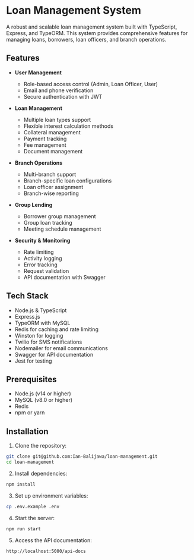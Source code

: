 # Loan Management System

A robust and scalable loan management system built with TypeScript, Express, and TypeORM. This system provides comprehensive features for managing loans, borrowers, loan officers, and branch operations.

## Features

- **User Management**
  - Role-based access control (Admin, Loan Officer, User)
  - Email and phone verification
  - Secure authentication with JWT

- **Loan Management**
  - Multiple loan types support
  - Flexible interest calculation methods
  - Collateral management
  - Payment tracking
  - Fee management
  - Document management

- **Branch Operations**
  - Multi-branch support
  - Branch-specific loan configurations
  - Loan officer assignment
  - Branch-wise reporting

- **Group Lending**
  - Borrower group management
  - Group loan tracking
  - Meeting schedule management

- **Security & Monitoring**
  - Rate limiting
  - Activity logging
  - Error tracking
  - Request validation
  - API documentation with Swagger

## Tech Stack

- Node.js & TypeScript
- Express.js
- TypeORM with MySQL
- Redis for caching and rate limiting
- Winston for logging
- Twilio for SMS notifications
- Nodemailer for email communications
- Swagger for API documentation
- Jest for testing

## Prerequisites

- Node.js (v14 or higher)
- MySQL (v8.0 or higher)
- Redis
- npm or yarn

## Installation

1. Clone the repository:

```bash
git clone git@github.com:Ian-Balijawa/loan-management.git
cd loan-management
```

2. Install dependencies:

```bash
npm install
```

3. Set up environment variables:

```bash
cp .env.example .env
```

4. Start the server:

```bash
npm run start
```

5. Access the API documentation:

```bash
http://localhost:5000/api-docs
```
